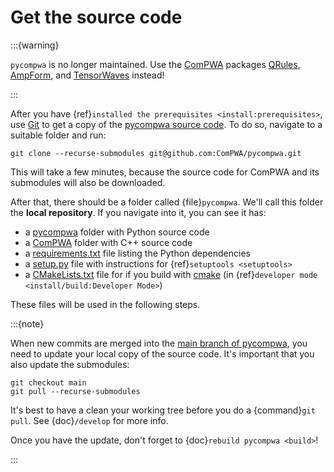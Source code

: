 # Get the source code

:::{warning}

`pycompwa` is no longer maintained. Use the
[ComPWA](https://compwa-org.rtfd.io) packages [QRules](https://qrules.rtfd.io),
[AmpForm](https://ampform.rtfd.io), and
[TensorWaves](https://tensorwaves.rtfd.io) instead!

:::

After you have {ref}`installed the prerequisites <install:prerequisites>`, use
[Git](https://git-scm.com/) to get a copy of the
[pycompwa source code](http://github.com/ComPWA/pycompwa). To do so, navigate
to a suitable folder and run:

```shell
git clone --recurse-submodules git@github.com:ComPWA/pycompwa.git
```

This will take a few minutes, because the source code for ComPWA and its
submodules will also be downloaded.

After that, there should be a folder called {file}`pycompwa`. We'll call this
folder the **local repository**. If you navigate into it, you can see it has:

- a [pycompwa](https://github.com/ComPWA/pycompwa/tree/main/src/pycompwa)
  folder with Python source code
- a [ComPWA](https://github.com/ComPWA/ComPWA/) folder with C++ source code
- a
  [requirements.txt](https://github.com/ComPWA/pycompwa/blob/main/requirements.txt)
  file listing the Python dependencies
- a [setup.py](https://github.com/ComPWA/pycompwa/blob/main/setup.py) file with
  instructions for {ref}`setuptools <setuptools>`
- a
  [CMakeLists.txt](https://github.com/ComPWA/pycompwa/blob/main/CMakeLists.txt)
  file for if you build with [cmake](https://cmake.org/) (in
  {ref}`developer mode <install/build:Developer Mode>`)

These files will be used in the following steps.

:::{note}

When new commits are merged into the
[main branch of pycompwa](https://github.com/ComPWA/pycompwa/tree/main), you
need to update your local copy of the source code. It's important that you also
update the submodules:

```shell
git checkout main
git pull --recurse-submodules
```

It's best to have a clean your working tree before you do a
{command}`git pull`. See {doc}`/develop` for more info.

Once you have the update, don't forget to {doc}`rebuild pycompwa <build>`!

:::
